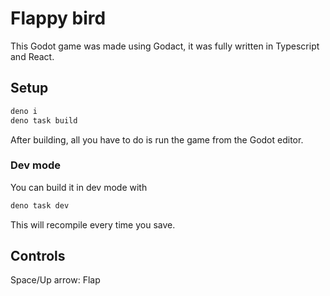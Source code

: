 # Flappy bird

This Godot game was made using Godact, it was fully written in Typescript and
React.

## Setup

```sh
deno i
deno task build
```

After building, all you have to do is run the game from the Godot editor.

### Dev mode

You can build it in dev mode with

```sh
deno task dev
```

This will recompile every time you save.

## Controls

Space/Up arrow: Flap
